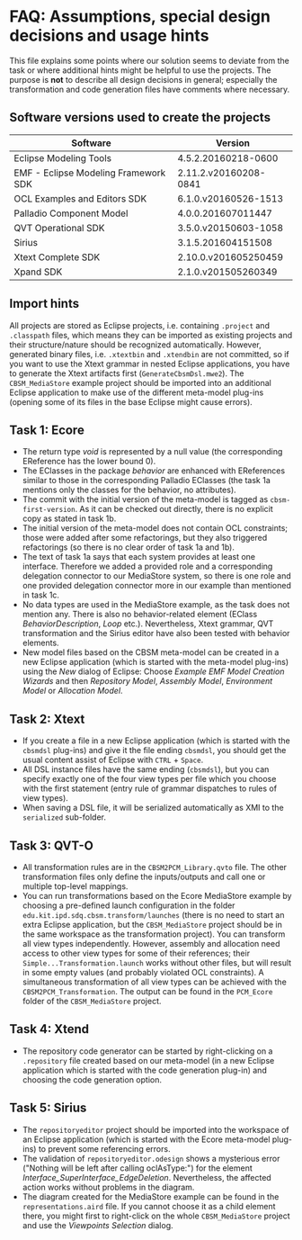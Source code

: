 # FAQ: Assumptions, special design decisions and usage hints

This file explains some points where our solution seems to deviate from the task or where additional hints might be helpful to use the projects. The purpose is **not** to describe all design decisions in general; especially the transformation and code generation files have comments where necessary.

## Software versions used to create the projects

|Software|Version|
|---|---|
|Eclipse Modeling Tools|4.5.2.20160218-0600|
|EMF - Eclipse Modeling Framework SDK|2.11.2.v20160208-0841|
|OCL Examples and Editors SDK|6.1.0.v20160526-1513|
|Palladio Component Model|4.0.0.201607011447|
|QVT Operational SDK|3.5.0.v20150603-1058|
|Sirius|3.1.5.201604151508|
|Xtext Complete SDK|2.10.0.v201605250459|
|Xpand SDK|2.1.0.v201505260349|

## Import hints
All projects are stored as Eclipse projects, i.e. containing `.project` and `.classpath` files, which means they can be imported as existing projects and their structure/nature should be recognized automatically. However, generated binary files, i.e. `.xtextbin` and `.xtendbin` are not committed, so if you want to use the Xtext grammar in nested Eclipse applications, you have to generate the Xtext artifacts first (`GenerateCbsmDsl.mwe2`). The `CBSM_MediaStore` example project should be imported into an additional Eclipse application to make use of the different meta-model plug-ins (opening some of its files in the base Eclipse might cause errors).

## Task 1: Ecore

- The return type *void* is represented by a null value (the corresponding EReference has the lower bound 0).
- The EClasses in the package *behavior* are enhanced with EReferences similar to those in the corresponding Palladio EClasses (the task 1a mentions only the classes for the behavior, no attributes).
- The commit with the initial version of the meta-model is tagged as `cbsm-first-version`. As it can be checked out directly, there is no explicit copy as stated in task 1b.
- The initial version of the meta-model does not contain OCL constraints; those were added after some refactorings, but they also triggered refactorings (so there is no clear order of task 1a and 1b).
- The text of task 1a says that each system provides at least one interface. Therefore we added a provided role and a corresponding delegation connector to our MediaStore system, so there is one role and one provided delegation connector more in our example than mentioned in task 1c.
- No data types are used in the MediaStore example, as the task does not mention any. There is also no behavior-related element (EClass *BehaviorDescription*, *Loop* etc.). Nevertheless, Xtext grammar, QVT transformation and the Sirius editor have also been tested with behavior elements.
- New model files based on the CBSM meta-model can be created in a new Eclipse application (which is started with the meta-model plug-ins) using the *New* dialog of Eclipse: Choose *Example EMF Model Creation Wizards* and then *Repository Model*, *Assembly Model*, *Environment Model* or *Allocation Model*.

## Task 2: Xtext

- If you create a file in a new Eclipse application (which is started with the `cbsmdsl` plug-ins) and give it the file ending `cbsmdsl`, you should get the usual content assist of Eclipse with `CTRL` + `Space`.
- All DSL instance files have the same ending (`cbsmdsl`), but you can specify exactly one of the four view types per file which you choose with the first statement (entry rule of grammar dispatches to rules of view types).
- When saving a DSL file, it will be serialized automatically as XMI to the `serialized` sub-folder.

## Task 3: QVT-O
- All transformation rules are in the `CBSM2PCM_Library.qvto` file. The other transformation files only define the inputs/outputs and call one or multiple top-level mappings.
- You can run transformations based on the Ecore MediaStore example by choosing a pre-defined launch configuration in the folder `edu.kit.ipd.sdq.cbsm.transform/launches` (there is no need to start an extra Eclipse application, but the `CBSM_MediaStore` project should be in the same workspace as the transformation project). You can transform all view types independently. However, assembly and allocation need access to other view types for some of their references; their `Simple...Transformation.launch` works without other files, but will result in some empty values (and probably violated OCL constraints). A simultaneous transformation of all view types can be achieved with the `CBSM2PCM_Transformation`. The output can be found in the `PCM_Ecore` folder of the `CBSM_MediaStore` project.

## Task 4: Xtend
- The repository code generator can be started by right-clicking on a `.repository` file created based on our meta-model (in a new Eclipse application which is started with the code generation plug-in) and choosing the code generation option.

## Task 5: Sirius
- The `repositoryeditor` project should be imported into the workspace of an Eclipse application (which is started with the Ecore meta-model plug-ins) to prevent some referencing errors.
- The validation of `repositoryeditor.odesign` shows a mysterious error ("Nothing will be left after calling oclAsType:") for the element *Interface_SuperInterface_EdgeDeletion*. Nevertheless, the affected action works without problems in the diagram.
- The diagram created for the MediaStore example can be found in the `representations.aird` file. If you cannot choose it as a child element there, you might first to right-click on the whole `CBSM_MediaStore` project and use the *Viewpoints Selection* dialog.
